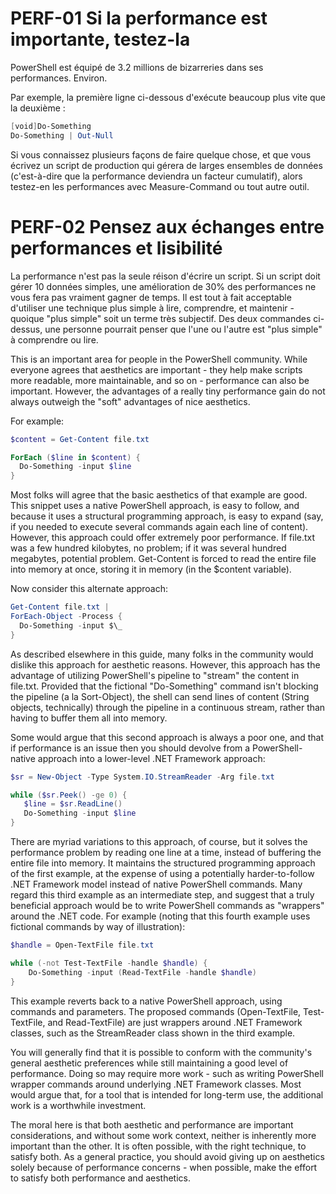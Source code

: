 # PERF-01 Si la performance est importante, testez-la

PowerShell est équipé de 3.2 millions de bizarreries dans ses performances. Environ.

Par exemple, la première ligne ci-dessous d'exécute beaucoup plus vite que la deuxième :

```PowerShell
[void]Do-Something
Do-Something | Out-Null
```

Si vous connaissez plusieurs façons de faire quelque chose, et que vous écrivez un script de production qui gérera de larges ensembles de données (c'est-à-dire que la performance deviendra un facteur cumulatif), alors testez-en les performances avec Measure-Command ou tout autre outil.

# PERF-02 Pensez aux échanges entre performances et lisibilité

La performance n'est pas la seule réison d'écrire un script. Si un script doit gérer 10 données simples, une amélioration de 30% des performances ne vous fera pas vraiment gagner de temps. Il est tout à fait acceptable d'utiliser une technique plus simple à lire, comprendre, et maintenir - quoique "plus simple" soit un terme très subjectif. Des deux commandes ci-dessus, une personne pourrait penser que l'une ou l'autre est "plus simple" à comprendre ou lire.

This is an important area for people in the PowerShell community. While everyone agrees that aesthetics are important - they help make scripts more readable, more maintainable, and so on - performance can also be important. However, the advantages of a really tiny performance gain do not always outweigh the "soft" advantages of nice aesthetics.

For example:

```PowerShell
$content = Get-Content file.txt

ForEach ($line in $content) {
  Do-Something -input $line
}
```

Most folks will agree that the basic aesthetics of that example are good. This snippet uses a native PowerShell approach, is easy to follow, and because it uses a structural programming approach, is easy to expand (say, if you needed to execute several commands again each line of content). However, this approach could offer extremely poor performance. If file.txt was a few hundred kilobytes, no problem; if it was several hundred megabytes, potential problem. Get-Content is forced to read the entire file into memory at once, storing it in memory (in the $content variable).

Now consider this alternate approach:

```PowerShell
Get-Content file.txt |
ForEach-Object -Process {
  Do-Something -input $\_
}
```

As described elsewhere in this guide, many folks in the community would dislike this approach for aesthetic reasons. However, this approach has the advantage of utilizing PowerShell's pipeline to "stream" the content in file.txt. Provided that the fictional "Do-Something" command isn't blocking the pipeline (a la Sort-Object), the shell can send lines of content (String objects, technically) through the pipeline in a continuous stream, rather than having to buffer them all into memory.

Some would argue that this second approach is always a poor one, and that if performance is an issue then you should devolve from a PowerShell-native approach into a lower-level .NET Framework approach:

```PowerShell
$sr = New-Object -Type System.IO.StreamReader -Arg file.txt

while ($sr.Peek() -ge 0) {
   $line = $sr.ReadLine()
   Do-Something -input $line
}
```

There are myriad variations to this approach, of course, but it solves the performance problem by reading one line at a time, instead of buffering the entire file into memory. It maintains the structured programming approach of the first example, at the expense of using a potentially harder-to-follow .NET Framework model instead of native PowerShell commands. Many regard this third example as an intermediate step, and suggest that a truly beneficial approach would be to write PowerShell commands as "wrappers" around the .NET code. For example (noting that this fourth example uses fictional commands by way of illustration):

```PowerShell
$handle = Open-TextFile file.txt

while (-not Test-TextFile -handle $handle) {
    Do-Something -input (Read-TextFile -handle $handle)
}
```

This example reverts back to a native PowerShell approach, using commands and parameters. The proposed commands (Open-TextFile, Test-TextFile, and Read-TextFile) are just wrappers around .NET Framework classes, such as the StreamReader class shown in the third example.

You will generally find that it is possible to conform with the community's general aesthetic preferences while still maintaining a good level of performance. Doing so may require more work - such as writing PowerShell wrapper commands around underlying .NET Framework classes. Most would argue that, for a tool that is intended for long-term use, the additional work is a worthwhile investment.

The moral here is that both aesthetic and performance are important considerations, and without some work context, neither is inherently more important than the other. It is often possible, with the right technique, to satisfy both. As a general practice, you should avoid giving up on aesthetics solely because of performance concerns - when possible, make the effort to satisfy both performance and aesthetics.
